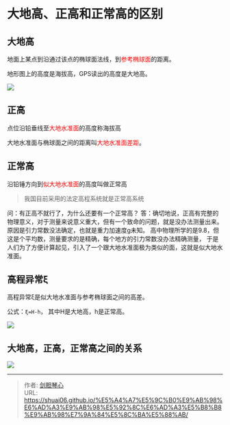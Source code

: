 # 大地高、正高和正常高的区别



## 大地高
地面上某点到沿通过该点的椭球面法线，到<font color=red>参考椭球面</font>的距离。

地形图上的高度是海拔高，GPS读出的高度是大地高。

<img src="http://image.geoer.cn/%E5%A4%A7%E5%9C%B0%E6%B0%B4%E5%87%86%E9%9D%A2.png">



## 正高
点位沿铅垂线至<font color=red>大地水准面</font>的高度称海拔高



大地水准面与椭球面之间的距离叫<font color=red>大地水准面差距</font>。



## 正常高
沿铅锤方向到<font color=red>似大地水准面</font>的高度叫做正常高
> 我国目前采用的法定高程系统就是正常高系统

问：有正高不就行了，为什么还要有一个正常高？
答：确切地说，正高有完整的物理意义，对于测量来说意义重大，但有一个致命的问题，就是没办法测量出来。
原因是引力常数没法确定，也就是重力加速度g未知。
高中物理所学的是9.8，但这是个平均数，测量要求的是精确，每个地方的引力常数没办法精确测量，
于是人们为了方便计算起见，引入了一个跟大地水准面极为类似的面，这就是似大地水准面。



## 高程异常ξ
高程异常ξ是似大地水准面与参考椭球面之间的高差。

公式：`ξ=H-h`， 其中H是大地高，h是正常高。

<img src="http://image.geoer.cn/%E9%AB%98%E7%A8%8B%E5%BC%82%E5%B8%B8.png">



## 大地高，正高，正常高之间的关系

<img src="http://image.geoer.cn/%E5%A4%A7%E5%9C%B0%E9%AB%98%EF%BC%8C%E6%AD%A3%E9%AB%98%EF%BC%8C%E6%AD%A3%E5%B8%B8%E9%AB%98%E4%B9%8B%E9%97%B4%E7%9A%84%E5%85%B3%E7%B3%BB.png">




---

> 作者: [剑胆琴心](http://shuai06.github.io)  
> URL: https://shuai06.github.io/%E5%A4%A7%E5%9C%B0%E9%AB%98%E6%AD%A3%E9%AB%98%E5%92%8C%E6%AD%A3%E5%B8%B8%E9%AB%98%E7%9A%84%E5%8C%BA%E5%88%AB/  

